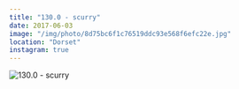 ```yaml
---
title: "130.0 - scurry"
date: 2017-06-03
image: "/img/photo/8d75bc6f1c76519ddc93e568f6efc22e.jpg"
location: "Dorset"
instagram: true
---
```


![130.0 - scurry](/img/photo/8d75bc6f1c76519ddc93e568f6efc22e.jpg)
